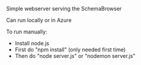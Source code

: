 Simple webserver serving the SchemaBrowser

Can run locally or in Azure

To run manually:
* Install node.js
* First do "npm install" (only needed first time)
* Then do "node server.js" or "nodemon server.js"
